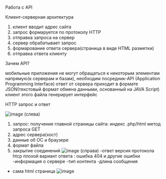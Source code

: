 Работа с API

Клиент-серверная архитектура
1. клиент вводит адрес сайта
2. запрос формаруется по протоколу HTTP
3. отправка запроса на сервер
4. сервер обрабатывает запрос
5. формарование ответа сервера(страница в виде HTML разметки)
6. отправка ответа клиенту

Зачем API?

мобильные приложения не могут обращаться к некоторым элементам напрямую(к серверам и базам), необходим посредник-API (Application Programming Interface)
ответ от сервера приходит в формате JSON(текстовый формат обмена данными, основанный на JAVA Script) клиент этого файла генерирует интерфейс

HTTP запрос и ответ

![image](https://user-images.githubusercontent.com/112687883/213110553-fe12aab8-cd53-4801-9208-ab42cbf2d616.png)
(слева)

1. запрос:
получение главной страницы сайта:
индекс .php/html
метод запроса GET
2. адрес сервера(хост)
3. данные об ОС и браузере
4. формат файла
5. закрытие соединений
![image](https://user-images.githubusercontent.com/112687883/213112047-ac8c6f74-8bee-41b5-b6de-b2b477f9054b.png)
(справа)
-ответ версия протокола htcp
плохой вариант ответа : ошибка 404 и другие ошибки
-информация о сервере
-тип контента
-длина сообщения
- сама html страница
![image](https://user-images.githubusercontent.com/112687883/213112957-8eae2f14-5906-4ab7-abe1-e45e16f802ba.png)










